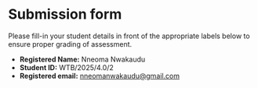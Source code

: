 # Submission form

Please fill-in your student details in front of the appropriate labels
below to ensure proper grading of assessment.

- **Registered Name:** Nneoma Nwakaudu
- **Student ID:** WTB/2025/4.0/2
- **Registered email:** nneomanwakaudu@gmail.com
